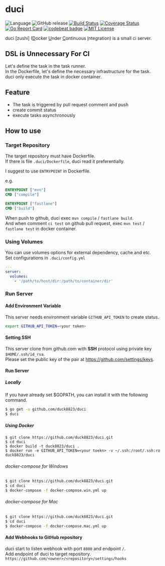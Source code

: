 # duci
![Language](https://img.shields.io/badge/language-go-74CCDC.svg)
![GitHub release](https://img.shields.io/github/release/duck8823/duci.svg?colorB=7E7E7E)
[![Build Status](https://travis-ci.org/duck8823/duci.svg?branch=master)](https://travis-ci.org/duck8823/duci)
[![Coverage Status](https://coveralls.io/repos/github/duck8823/duci/badge.svg?branch=master)](https://coveralls.io/github/duck8823/duci?branch=master)
[![Go Report Card](https://goreportcard.com/badge/github.com/duck8823/duci)](https://goreportcard.com/report/github.com/duck8823/duci)
[![codebeat badge](https://codebeat.co/badges/dfae99c0-e051-4baa-b693-7869cc25069b)](https://codebeat.co/projects/github-com-duck8823-duci-master)
[![MIT License](http://img.shields.io/badge/license-MIT-blue.svg?style=flat)](LICENSE)

duci \[zushi\] (<u>D</u>ocker <u>U</u>nder <u>C</u>ontinuous <u>I</u>ntegration) is a small ci server.  
 

## DSL is Unnecessary For CI
Let's define the task in the task runner.  
In the Dockerfile, let's define the necessary infrastructure for the task.  
duci only execute the task in docker container. 

## Feature
- The task is triggered by pull request comment and push  
- create commit status
- execute tasks asynchronously

## How to use
### Target Repository
The target repository must have Dockerfile.  
If there is file `.duci/Dockerfile`, duci read it preferentially.  
  
I suggest to use `ENTRYPOINT` in Dockerfile.

e.g.
```Dockerfile
ENTRYPOINT ["mvn"]
CMD ["compile"]
```

```Dockerfile
ENTRYPOINT ["fastlane"]
CMD ["build"]
```

When push to github, duci exec `mvn compile` / `fastlane build`.  
And when comment `ci test` on github pull request, 
exec `mvn test` / `fastlane test` in docker container.  

### Using Volumes
You can use volumes options for external dependency, cache and etc.  
Set configurations in `.duci/config.yml`  

```yaml
---
server:
  volumes:
    - '/path/to/host/dir:/path/to/container/dir'
```

### Run Server
#### Add Environment Variable
This server needs environment variable `GITHUB_API_TOKEN` to create status.
```bash
export GITHUB_API_TOKEN=<your token>
```

#### Setting SSH
This server clone from github.com with **SSH** protocol
using private key `$HOME/.ssh/id_rsa`.  
Please set the public key of the pair at https://github.com/settings/keys.

#### Run Server
##### Locally
If you have already set $GOPATH, you can install it with the following command.
```bash
$ go get -u github.com/duck8823/duci
$ duci 
```

##### Using Docker
```
$ git clone https://github.com/duck8823/duci.git
$ cd duci
$ docker build -t duck8823/duci .
$ docker run -e GITHUB_API_TOKEN=<your toekn> -v ~/.ssh:/root/.ssh:ro duck8823/duci
```

###### docker-compose for Windows
```bash
$ git clone https://github.com/duck8823/duci.git
$ cd duci
$ docker-compose -f docker-compose.win.yml up
```

###### docker-compose for Mac
```bash
$ git clone https://github.com/duck8823/duci.git
$ cd duci
$ docker-compose -f docker-compose.mac.yml up
```

#### Add Webhooks to GitHub repository
duci start to listen webhook with port `8080` and endpoint `/`.  
Add endpoint of duci to target repository.  
`https://github.com/<owner>/<repository>/settings/hooks`

